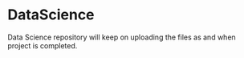 # DataScience
Data Science repository will keep on uploading the files as and when project is completed.

